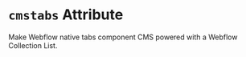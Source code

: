 # `cmstabs` Attribute

Make Webflow native tabs component CMS powered with a Webflow Collection List.
